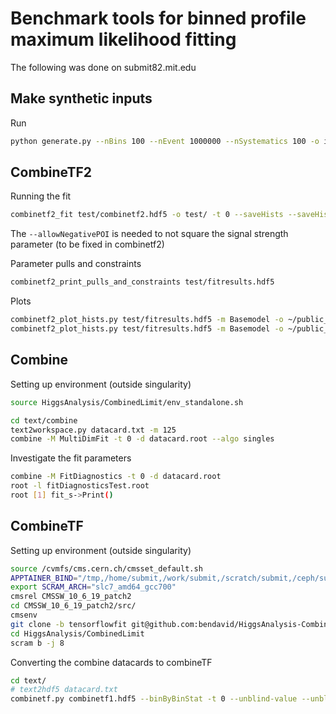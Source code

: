 # Benchmark tools for binned profile maximum likelihood fitting

The following was done on submit82.mit.edu

## Make synthetic inputs
Run 
```bash
python generate.py --nBins 100 --nEvent 1000000 --nSystematics 100 -o inputs/
```

## CombineTF2
Running the fit
``` bash 
combinetf2_fit test/combinetf2.hdf5 -o test/ -t 0 --saveHists --saveHistsPerProcess --computeHistErrors --allowNegativePOI
```
The `--allowNegativePOI` is needed to not square the signal strength parameter (to be fixed in combinetf2)

Parameter pulls and constraints
```bash
combinetf2_print_pulls_and_constraints test/fitresults.hdf5
```

Plots
```bash
combinetf2_plot_hists.py test/fitresults.hdf5 -m Basemodel -o ~/public_html/combinetf2-benchmark/250505_test --titlePos 0 --extraTextLoc 0.03 0.97 --subtitle Preliminary --yscale 1.4 --prefit --rrange 0.8 1.2
combinetf2_plot_hists.py test/fitresults.hdf5 -m Basemodel -o ~/public_html/combinetf2-benchmark/250505_test --titlePos 0 --extraTextLoc 0.03 0.97 --subtitle Preliminary --yscale 1.4
```

## Combine

Setting up environment (outside singularity)
```bash
source HiggsAnalysis/CombinedLimit/env_standalone.sh
```

```bash
cd text/combine
text2workspace.py datacard.txt -m 125
combine -M MultiDimFit -t 0 -d datacard.root --algo singles
```

Investigate the fit parameters
```bash
combine -M FitDiagnostics -t 0 -d datacard.root
root -l fitDiagnosticsTest.root
root [1] fit_s->Print()
```

## CombineTF
Setting up environment (outside singularity)
```bash
source /cvmfs/cms.cern.ch/cmsset_default.sh
APPTAINER_BIND="/tmp,/home/submit,/work/submit,/scratch/submit,/ceph/submit/,/cvmfs,/etc/grid-security,/run" cmssw-cc7
export SCRAM_ARCH="slc7_amd64_gcc700"
cmsrel CMSSW_10_6_19_patch2
cd CMSSW_10_6_19_patch2/src/
cmsenv
git clone -b tensorflowfit git@github.com:bendavid/HiggsAnalysis-CombinedLimit.git HiggsAnalysis/CombinedLimit
cd HiggsAnalysis/CombinedLimit
scram b -j 8
```

Converting the combine datacards to combineTF 
```bash
cd text/
# text2hdf5 datacard.txt 
combinetf.py combinetf1.hdf5 --binByBinStat -t 0 --unblind-value --unblind-fit-result --yes-i-really-really-mean-it
```
